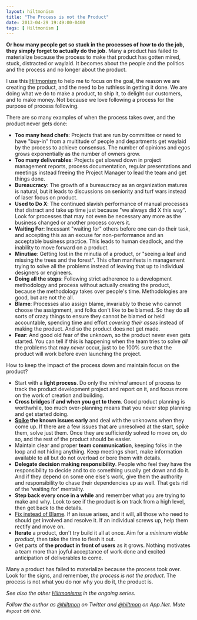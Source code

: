 ```yaml
---
layout: hiltmonism
title: "The Process is not the Product"
date: 2013-04-29 19:49:00-0400
tags: [ Hiltmonism ]
---
```


**Or how many people get so stuck in the processes of *how* to do the job, they simply forget to actually do the job.** Many a product has failed to materialize because the process to make that product has gotten mired, stuck, distracted or waylaid. It becomes about the people and the politics and the process and no longer about the product.

I use this [Hiltmonism](https://hiltmon.com/blog/categories/hiltmonism/) to help me to focus on the goal, the reason we are creating the product, and the need to be ruthless in getting it done. We are doing what we do to make a product, to ship it, to delight our customers, and to make money. Not because we love following a process for the purpose of process following.

There are so many examples of when the process takes over, and the product never gets done:

- **Too many head chefs**: Projects that are run by committee or need to have "buy-in" from a multitude of people and departments get waylaid by the process to achieve consensus. The number of opinions and egos grows exponentially as the number of owners grow.
- **Too many deliverables**: Projects get slowed down in project management reports, process documentation, regular presentations and meetings instead freeing the Project Manager to lead the team and get things done.
- **Bureaucracy**: The growth of a bureaucracy as an organization matures is natural, but it leads to discussions on seniority and turf wars instead of laser focus on product.
- **Used to Do X**: The continued slavish performance of manual processes that distract and take up time just because "we always did X this way". Look for processes that may not even be necessary any more as the business changed or another process covers it. 
- **Waiting For**: Incessant "waiting for" others before one can do their task, and accepting this as an excuse for non-performance and an acceptable business practice. This leads to human deadlock, and the inability to move forward on a product.
- **Minutiae**: Getting lost in the minutia of a product, or "seeing a leaf and missing the trees and the forest". This often manifests in management trying to solve all the problems instead of leaving that up to individual designers or engineers.
- **Doing all the steps**: Following strict adherence to a development methodology and process without actually creating the product, because the methodology takes over people's time. Methodologies are good, but are not the all.
- **Blame**: Processes also assign blame, invariably to those who cannot  choose the assignment, and folks don't like to be blamed. So they do all sorts of crazy things to ensure they cannot be blamed or held accountable, spending time and effort *covering their asses* instead of making the product. And so the product does not get made.
- **Fear**: And good old fear of the unknown, so the product never even gets started. You can tell if this is happening when the team tries to solve *all* the problems that may *never* occur, just to be 100% sure that the product will work before even launching the project.

How to keep the impact of the process down and maintain focus on the product?

- Start with a **light process**. Do only the *minimal* amount of process to track the product development project and report on it, and focus more on the work of creation and building.
- **Cross bridges if and when you get to them**. Good product planning is worthwhile, too much over-planning means that you never stop planning and get started doing.
- **[Spike](https://hiltmon.com/blog/2012/04/06/spike-solutions/) the known issues early** and deal with the unknowns when they come up. If there are a few issues that are unresolved at the start, spike them, solve just them. Once they are sufficiently solved to move on, do so, and the rest of the product should be easier.
- Maintain clear and proper **team communication**, keeping folks in the loop and not hiding anything. Keep meetings short, make information available to all but do not overload or bore them with details.
- **Delegate decision making responsibility**. People who feel they have the responsibility to decide and to do something usually get down and do it. And if they depend on some one else's work, give them the authority and responsibility to chase their dependencies up as well. That gets rid of the 'waiting for' mentality.
- **Step back every once in a while** and remember what you are trying to make and why. Look to see if the product is on track from a high level, then get back to the details.
- [Fix instead of Blame](https://hiltmon.com/blog/2012/02/11/hiltmonism-fix-instead-of-blame/). If an issue arises, and it will, all those who need to should get involved and resolve it. If an individual screws up, help them rectify and move on.
- **Iterate** a product, don't try build it all at once. Aim for a *minimum viable product*, then take the time to flesh it out.
- Get parts of **the product in front of users** as it grows. Nothing motivates a team more than joyful acceptance of work done and excited anticipation of deliverables to come.

Many a product has failed to materialize because the process took over. Look for the signs, and remember, *the process is not the product*. The process is not what you do nor why you do it, the product is.

*See also the other [Hiltmonisms](https://hiltmon.com/blog/categories/hiltmonism/) in the ongoing series.*

*Follow the author as [@hiltmon](https://twitter.com/hiltmon) on Twitter and [@hiltmon](http://alpha.app.net/hiltmon) on App.Net. Mute `#xpost` on one.*
